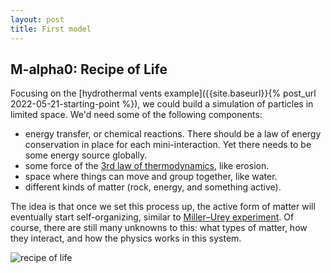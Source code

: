 ```yaml
---
layout: post
title: First model
---
```


## M-alpha0: Recipe of Life

Focusing on the [hydrothermal vents example]({{site.baseurl}}{% post_url 2022-05-21-starting-point %}), we could build a simulation of particles in limited space. We'd need some of the following components:

  - energy transfer, or chemical reactions. There should be a law of energy conservation in place for each mini-interaction. Yet there needs to be some energy source globally.
  - some force of the [3rd law of thermodynamics](https://en.wikipedia.org/wiki/Third_law_of_thermodynamics), like erosion.
  - space where things can move and group together, like water.
  - different kinds of matter (rock, energy, and something active).

The idea is that once we set this process up, the active form of matter will eventually start self-organizing, similar to [Miller–Urey experiment](https://en.wikipedia.org/wiki/Miller%E2%80%93Urey_experiment). Of course, there are still many unknowns to this: what types of matter, how they interact, and how the physics works in this system.

![recipe of life]({{site.baseurl}}/assets/recipe-of-life.excalidraw.png)
